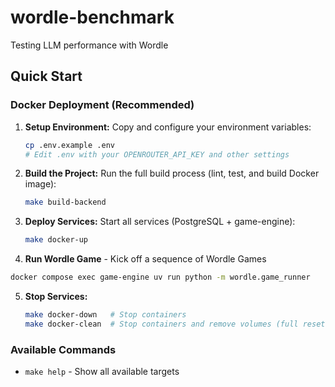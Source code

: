 # wordle-benchmark
Testing LLM performance with Wordle

## Quick Start

### Docker Deployment (Recommended)

1. **Setup Environment:** Copy and configure your environment variables:
   ```bash
   cp .env.example .env
   # Edit .env with your OPENROUTER_API_KEY and other settings
   ```

2. **Build the Project:** Run the full build process (lint, test, and build Docker image):
   ```bash
   make build-backend
   ```

3. **Deploy Services:** Start all services (PostgreSQL + game-engine):
   ```bash
   make docker-up
   ```
   
4. **Run Wordle Game** - Kick off a sequence of Wordle Games
```bash
docker compose exec game-engine uv run python -m wordle.game_runner 
```

5. **Stop Services:**
   ```bash
   make docker-down   # Stop containers
   make docker-clean  # Stop containers and remove volumes (full reset)
   ```

### Available Commands

- `make help` - Show all available targets
